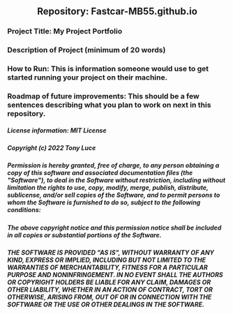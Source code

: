 <h2 align="center">Repository: Fastcar-MB55.github.io</h2>

### Project Title: My Project Portfolio
### Description of Project (minimum of 20 words)
### How to Run: This is information someone would use to get started running your project on their machine. 
### Roadmap of future improvements: This should be a few sentences describing what you plan to work on next in this repository. 
####
####
####
##### License information: MIT License
##### Copyright (c) 2022 Tony Luce

##### Permission is hereby granted, free of charge, to any person obtaining a copy of this software and associated documentation files (the "Software"), to deal in the Software without restriction, including without limitation the rights to use, copy, modify, merge, publish, distribute, sublicense, and/or sell copies of the Software, and to permit persons to whom the Software is furnished to do so, subject to the following conditions:

##### The above copyright notice and this permission notice shall be included in all copies or substantial portions of the Software.

##### THE SOFTWARE IS PROVIDED "AS IS", WITHOUT WARRANTY OF ANY KIND, EXPRESS OR IMPLIED, INCLUDING BUT NOT LIMITED TO THE WARRANTIES OF MERCHANTABILITY, FITNESS FOR A PARTICULAR PURPOSE AND NONINFRINGEMENT. IN NO EVENT SHALL THE AUTHORS OR COPYRIGHT HOLDERS BE LIABLE FOR ANY CLAIM, DAMAGES OR OTHER LIABILITY, WHETHER IN AN ACTION OF CONTRACT, TORT OR OTHERWISE, ARISING FROM, OUT OF OR IN CONNECTION WITH THE SOFTWARE OR THE USE OR OTHER DEALINGS IN THE SOFTWARE.
